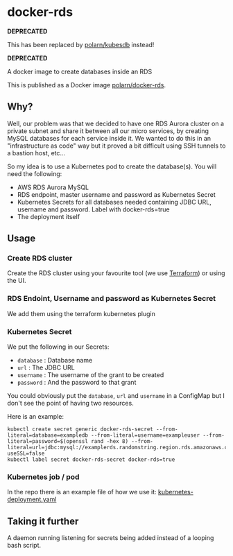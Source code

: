 # docker-rds

**DEPRECATED**

This has been replaced by [polarn/kubesdb](https://github.com/polarn/kubesdb) instead!

**DEPRECATED**

A docker image to create databases inside an RDS

This is published as a Docker image [polarn/docker-rds](https://hub.docker.com/r/polarn/docker-rds/).

## Why?
Well, our problem was that we decided to have one RDS Aurora cluster on a private subnet and share it between all our micro services, by creating MySQL databases for each service inside it. We wanted to do this in an "infrastructure as code" way but it proved a bit difficult using SSH tunnels to a bastion host, etc...

So my idea is to use a Kubernetes pod to create the database(s). You will need the following:

* AWS RDS Aurora MySQL
* RDS endpoint, master username and password as Kubernetes Secret
* Kubernetes Secrets for all databases needed containing JDBC URL, username and password. Label with docker-rds=true
* The deployment itself

## Usage

### Create RDS cluster
Create the RDS cluster using your favourite tool (we use [Terraform](https://www.terraform.io/)) or using the UI.

### RDS Endoint, Username and password as Kubernetes Secret
We add them using the terraform kubernetes plugin

### Kubernetes Secret
We put the following in our Secrets:

* `database` : Database name
* `url` : The JDBC URL
* `username` : The username of the grant to be created
* `password` : And the password to that grant

You could obviously put the `database`, `url` and `username` in a ConfigMap but I don't see the point of having two resources.

Here is an example:

```
kubectl create secret generic docker-rds-secret --from-literal=database=exampledb --from-literal=username=exampleuser --from-literal=password=$(openssl rand -hex 8) --from-literal=url=jdbc:mysql://examplerds.randomstring.region.rds.amazonaws.com:3306/exampledb?useSSL=false
kubectl label secret docker-rds-secret docker-rds=true
```

### Kubernetes job / pod
In the repo there is an example file of how we use it: [kubernetes-deployment.yaml](kubernetes-deployment.yaml)

## Taking it further
A daemon running listening for secrets being added instead of a looping bash script.
